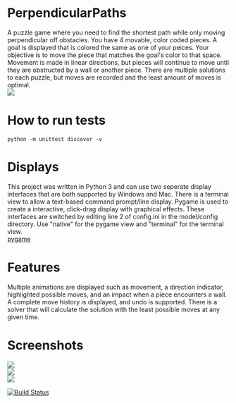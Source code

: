 # PerpendicularPaths
A puzzle game where you need to find the shortest path while only moving perpendicular off obstacles. You have 4 movable, color coded pieces. A goal is displayed that is colored the same as one of your peices. Your objective is to move the piece that matches the goal's color to that space. Movement is made in linear directions, but pieces will continue to move until they are obstructed by a wall or another piece. There are multiple solutions to each puzzle, but moves are recorded and the least amount of moves is optimal.<br>
<img src="https://github.com/betterin30days/PerpendicularPaths/blob/master/perppath.gif"/><br>

# How to run tests
`python -m unittest discover -v`

# Displays
This project was written in Python 3 and can use two seperate display interfaces that are both supported by Windows and Mac. There is a terminal view to allow a text-based command prompt/line display. Pygame is used to create a interactive, click-drag display with graphical effects. These interfaces are switched by editing line 2 of config.ini in the model/config directory. Use "native" for the pygame view and "terminal" for the terminal view.<br>
[pygame](http://www.pygame.org/)<br>

# Features
Multiple animations are displayed such as movement, a direction indicator, highlighted possible moves, and an impact  when a piece encounters a wall. A complete move history is displayed, and undo is supported. There is a solver that will calculate the solution with the least possible moves at any given time.<br>

# Screenshots
<img src="http://betterin30days.github.io/perpendicularpaths/screenshots/newgame.png"/><br>
<img src="http://betterin30days.github.io/perpendicularpaths/screenshots/moves.png"/><br>
<img src="http://betterin30days.github.io/perpendicularpaths/screenshots/solve.png"/><br>

[![Build Status](https://travis-ci.org/Jagermeister/PerpendicularPaths.svg?branch=master)](https://travis-ci.org/Jagermeister/PerpendicularPaths)
